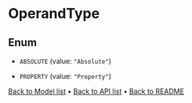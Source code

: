 

# OperandType

## Enum


* `ABSOLUTE` (value: `"Absolute"`)

* `PROPERTY` (value: `"Property"`)



[Back to Model list](../README.md#documentation-for-models) &#8226; [Back to API list](../README.md#documentation-for-api-endpoints) &#8226; [Back to README](../README.md)



